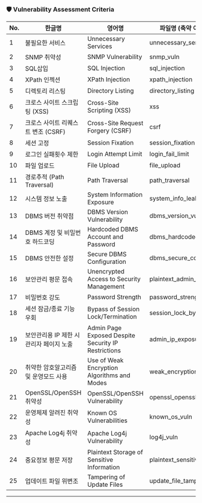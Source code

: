 ### 🛡 Vulnerability Assessment Criteria

| No. | 한글명                      | 영어명                                                 | 파일명 (축약 이름)                |
| --- | ------------------------ | --------------------------------------------------- | -------------------------- |
| 1   | 불필요한 서비스                 | Unnecessary Services                                | unnecessary_services      |
| 2   | SNMP 취약성                 | SNMP Vulnerability                                  | snmp_vuln                 |
| 3   | SQL삽입                    | SQL Injection                                       | sql_injection             |
| 4   | XPath 인젝션                | XPath Injection                                     | xpath_injection           |
| 5   | 디렉토리 리스팅                 | Directory Listing                                   | directory_listing         |
| 6   | 크로스 사이트 스크립팅 (XSS)       | Cross-Site Scripting (XSS)                          | xss                        |
| 7   | 크로스 사이트 리퀘스트 변조 (CSRF)   | Cross-Site Request Forgery (CSRF)                   | csrf                       |
| 8   | 세션 고정                    | Session Fixation                                    | session_fixation          |
| 9   | 로그인 실패횟수 제한              | Login Attempt Limit                                 | login_fail_limit         |
| 10  | 파일 업로드                   | File Upload                                         | file_upload               |
| 11  | 경로추적 (Path Traversal)    | Path Traversal                                      | path_traversal            |
| 12  | 시스템 정보 노출                | System Information Exposure                         | system_info_leak         |
| 13  | DBMS 버전 취약점              | DBMS Version Vulnerability                          | dbms_version_vuln        |
| 14  | DBMS 계정 및 비밀번호 하드코딩      | Hardcoded DBMS Account and Password                 | dbms_hardcoded_cred      |
| 15  | DBMS 안전한 설정              | Secure DBMS Configuration                           | dbms_secure_config       |
| 16  | 보안관리 평문 접속               | Unencrypted Access to Security Management           | plaintext_admin_access   |
| 17  | 비밀번호 강도                  | Password Strength                                   | password_strength         |
| 18  | 세션 잠금/종료 기능 우회           | Bypass of Session Lock/Termination                  | session_lock_bypass      |
| 19  | 보안관리용 IP 제한 시 관리자 페이지 노출 | Admin Page Exposed Despite Security IP Restrictions | admin_ip_exposure        |
| 20  | 취약한 암호알고리즘 및 운영모드 사용     | Use of Weak Encryption Algorithms and Modes         | weak_encryption_algo     |
| 21  | OpenSSL/OpenSSH 취약성      | OpenSSL/OpenSSH Vulnerability                       | openssl_openssh_vuln     |
| 22  | 운영체제 알려진 취약성             | Known OS Vulnerabilities                            | known_os_vuln            |
| 23  | Apache Log4j 취약성         | Apache Log4j Vulnerability                          | log4j_vuln                |
| 24  | 중요정보 평문 저장               | Plaintext Storage of Sensitive Information          | plaintext_sensitive_data |
| 25  | 업데이트 파일 위변조              | Tampering of Update Files                           | update_file_tamper       |

---
